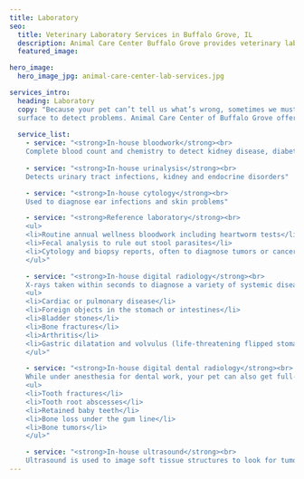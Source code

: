 ```yaml
---
title: Laboratory
seo:
  title: Veterinary Laboratory Services in Buffalo Grove, IL
  description: Animal Care Center Buffalo Grove provides veterinary lab diagnostics, bloodwork, urine & stool analysis, X-ray, radiology, dental, ultrasound for animals & pets
  featured_image:

hero_image:
  hero_image_jpg: animal-care-center-lab-services.jpg

services_intro:
  heading: Laboratory
  copy: "Because your pet can’t tell us what’s wrong, sometimes we must look below the
  surface to detect problems. Animal Care Center of Buffalo Grove offers full-service, in-house diagnostics and radiology for immediate answers, plus reference laboratory services off site for wellness and advanced screening."
  
  service_list:
    - service: "<strong>In-house bloodwork</strong><br>
    Complete blood count and chemistry to detect kidney disease, diabetes, anemia, thyroid problems, electrolyte imbalances or hydration status"
    
    - service: "<strong>In-house urinalysis</strong><br>
    Detects urinary tract infections, kidney and endocrine disorders"

    - service: "<strong>In-house cytology</strong><br>
    Used to diagnose ear infections and skin problems"

    - service: "<strong>Reference laboratory</strong><br>
    <ul>
    <li>Routine annual wellness bloodwork including heartworm tests</li>
    <li>Fecal analysis to rule out stool parasites</li>
    <li>Cytology and biopsy reports, often to diagnose tumors or cancers</li>
    </ul>"

    - service: "<strong>In-house digital radiology</strong><br>
    X-rays taken within seconds to diagnose a variety of systemic diseases including:
    <ul>
    <li>Cardiac or pulmonary disease</li>
    <li>Foreign objects in the stomach or intestines</li>
    <li>Bladder stones</li>
    <li>Bone fractures</li>
    <li>Arthritis</li>
    <li>Gastric dilatation and volvulus (life-threatening flipped stomach)</li>
    </ul>"

    - service: "<strong>In-house digital dental radiology</strong><br>
    While under anesthesia for dental work, your pet can also get full-mouth X-rays to diagnose:
    <ul>
    <li>Tooth fractures</li>
    <li>Tooth root abscesses</li>
    <li>Retained baby teeth</li>
    <li>Bone loss under the gum line</li>
    <li>Bone tumors</li>
    </ul>"

    - service: "<strong>In-house ultrasound</strong><br>
    Ultrasound is used to image soft tissue structures to look for tumors, internal bleeding, fluid pockets, heart disease and more. This is especially useful in patients who are sick or suddenly very ill."
---
```

